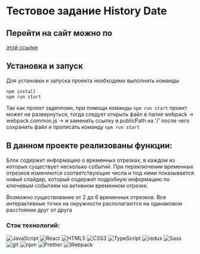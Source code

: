 # Тестовое задание History Date

## Перейти на сайт можно по

<a href='https://biokarl.github.io/historical-dates/'>этой ссылке</a>

## Установка и запуск

Для установки и запуска проекта необходимо выполнить команды

```
npm install
npm run start
```
Так как проект задеплоин, при помощи команды `npm run start` проект может не развернуться, тогда следует открыть файл в папке webpack -> webpack.common.js -> и заменить ссылку в publicPath на '/' после чего сохранить файл и прописать команду `npm run start`

## В данном проекте реализованы функции:

Блок содержит информацию о временных отрезках, в каждом из которых существует несколько событий.
При переключении временных отрезков изменяются соответствующие числа и под ними показывается новый слайдер, который содержит подробную информацию по ключевым событиям на активном временном отрезке.

Возможно существование от 2 до 6 временных отрезков. Все интерактивные точки на окружности располагаются на одинаковом расстоянии друг от друга

### Стэк технологий:

<img src="https://camo.githubusercontent.com/9c1342029e8aec68e9f53e276d6852ee30b7cd21c715f53e18b87d460de77241/68747470733a2f2f696d672e736869656c64732e696f2f62616467652f2d4a6176615363726970742d626c61636b3f7374796c653d666c61742d737175617265266c6f676f3d6a617661736372697074" alt="JavaScript" data-canonical-src="https://img.shields.io/badge/-JavaScript-black?style=flat-square&amp;logo=javascript" style="max-width: 100%;"> <img alt="React" src="https://camo.githubusercontent.com/9ea39a145870ab0cea89d021e33cacd20d1b833764284b3579c3d0713da87262/68747470733a2f2f696d672e736869656c64732e696f2f62616467652f2d52656163742d3435623864383f7374796c653d666c61742d737175617265266c6f676f3d7265616374266c6f676f436f6c6f723d7768697465" data-canonical-src="https://img.shields.io/badge/-React-45b8d8?style=flat-square&amp;logo=react&amp;logoColor=white" style="max-width: 100%;"> <img src="https://camo.githubusercontent.com/c0f60c84bd23525a0f1e5972ff5052f878eb4104e88b347b7f0004d0e6ad8898/68747470733a2f2f696d672e736869656c64732e696f2f62616467652f2d48544d4c352d4533344632363f7374796c653d666c61742d737175617265266c6f676f3d68746d6c35266c6f676f436f6c6f723d7768697465" alt="HTML5" data-canonical-src="https://img.shields.io/badge/-HTML5-E34F26?style=flat-square&amp;logo=html5&amp;logoColor=white" style="max-width: 100%;"> <img src="https://camo.githubusercontent.com/d2de8f341090cb9d72d132ef5f73c2a2c9be3081193bd9c7f3fee5b4973ece27/68747470733a2f2f696d672e736869656c64732e696f2f62616467652f2d435353332d3135373242363f7374796c653d666c61742d737175617265266c6f676f3d63737333" alt="CSS3" data-canonical-src="https://img.shields.io/badge/-CSS3-1572B6?style=flat-square&amp;logo=css3" style="max-width: 100%;"> <img alt="TypeScript" src="https://camo.githubusercontent.com/bd23728a12155fbd3a26349b45fc8ed5342d104428f9861d1faebc247a476cb0/68747470733a2f2f696d672e736869656c64732e696f2f62616467652f2d547970655363726970742d3030374143433f7374796c653d666c61742d737175617265266c6f676f3d74797065736372697074266c6f676f436f6c6f723d7768697465" data-canonical-src="https://img.shields.io/badge/-TypeScript-007ACC?style=flat-square&amp;logo=typescript&amp;logoColor=white" style="max-width: 100%;"> <img alt="redux" src="https://camo.githubusercontent.com/ba8df802f40b2670b90f9aea8bf9841b97b64c484dc927372650d511b2606458/68747470733a2f2f696d672e736869656c64732e696f2f62616467652f2d52656475782d3736344142433f7374796c653d666c61742d737175617265266c6f676f3d7265647578266c6f676f436f6c6f723d7768697465" data-canonical-src="https://img.shields.io/badge/-Redux-764ABC?style=flat-square&amp;logo=redux&amp;logoColor=white" style="max-width: 100%;"> <img alt="Sass" src="https://camo.githubusercontent.com/0e6ba19debf2cc3fc4b0cd637eef4176d59de7c38c8981bc93730eec159670d6/68747470733a2f2f696d672e736869656c64732e696f2f62616467652f2d536173732d4343363639393f7374796c653d666c61742d737175617265266c6f676f3d73617373266c6f676f436f6c6f723d7768697465" data-canonical-src="https://img.shields.io/badge/-Sass-CC6699?style=flat-square&amp;logo=sass&amp;logoColor=white" style="max-width: 100%;"> <img alt="git" src="https://camo.githubusercontent.com/79536ab835520583d9f0eebc002614e4e53f0e17e3bbd6ff55a83ea47afe4420/68747470733a2f2f696d672e736869656c64732e696f2f62616467652f2d4769742d4630353033323f7374796c653d666c61742d737175617265266c6f676f3d676974266c6f676f436f6c6f723d7768697465" data-canonical-src="https://img.shields.io/badge/-Git-F05032?style=flat-square&amp;logo=git&amp;logoColor=white" style="max-width: 100%;"> <img alt="npm" src="https://camo.githubusercontent.com/0bdc553748cd750575d0bda27168ff0890c7cf4e22b37e5b87c07b45538a3f62/68747470733a2f2f696d672e736869656c64732e696f2f62616467652f2d4e504d2d4342333833373f7374796c653d666c61742d737175617265266c6f676f3d6e706d266c6f676f436f6c6f723d7768697465" data-canonical-src="https://img.shields.io/badge/-NPM-CB3837?style=flat-square&amp;logo=npm&amp;logoColor=white" style="max-width: 100%;"> <img alt="Prettier" src="https://camo.githubusercontent.com/156edc39390fbd25cc6416407734508aabf5caffe606858fea7095f913650354/68747470733a2f2f696d672e736869656c64732e696f2f62616467652f2d50726574746965722d4637423933453f7374796c653d666c61742d737175617265266c6f676f3d7072657474696572266c6f676f436f6c6f723d7768697465" data-canonical-src="https://img.shields.io/badge/-Prettier-F7B93E?style=flat-square&amp;logo=prettier&amp;logoColor=white" style="max-width: 100%;"> <img alt="Webpack" src="https://camo.githubusercontent.com/d3a35f56dc596e38f2437a101c01b133a84000714d8e2925fcc6f4470c6fd925/68747470733a2f2f696d672e736869656c64732e696f2f62616467652f2d5765627061636b2d3844443646393f7374796c653d666c61742d737175617265266c6f676f3d7765627061636b266c6f676f436f6c6f723d7768697465" data-canonical-src="https://img.shields.io/badge/-Webpack-8DD6F9?style=flat-square&amp;logo=webpack&amp;logoColor=white" style="max-width: 100%;">
